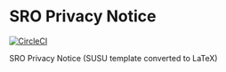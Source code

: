 # SRO Privacy Notice

[![CircleCI](https://circleci.com/gh/s-r-o/privacy-notice.svg?style=svg)](https://circleci.com/gh/s-r-o/privacy-notice)

SRO Privacy Notice (SUSU template converted to LaTeX)

